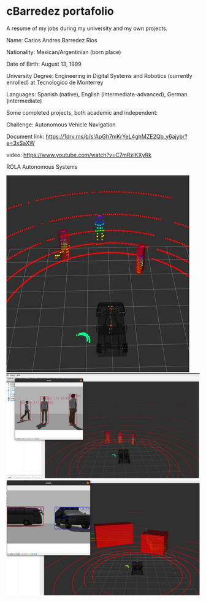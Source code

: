 # cBarredez portafolio
A resume of my jobs during my university and my own projects.

Name: Carlos Andres Barredez Rios

Nationality: Mexican/Argentinian (born place)

Date of Birth: August 13, 1999

University Degree: Engineering in Digital Systems and Robotics (currently enrolled) at Tecnologico de Monterrey

Languages: Spanish (native), English (intermediate-advanced), German (intermediate)

Some completed projects, both academic and independent:

Challenge: Autonomous Vehicle Navigation

Document link: https://1drv.ms/b/s!ApGh7mKrYeL4ghMZE2Qb_y6ajybr?e=3xSaXW

video: https://www.youtube.com/watch?v=C7mRzIKXyRk

ROLA Autonomous Systems

<img src="LIDAR.jpg">
<img src="DETECT.jpg">
<img src="DETECT2.jpg">

 
